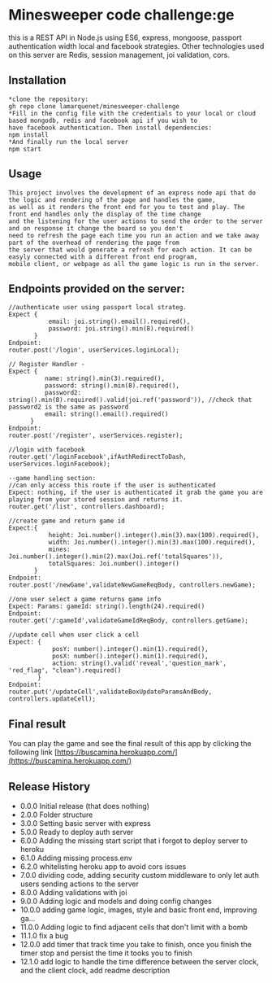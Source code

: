 # Minesweeper code challenge:ge

this is a REST API in Node.js using ES6, express, mongoose, passport authentication width local and facebook strategies. 
Other technologies used on this server are Redis, session management, joi validation, cors.

## Installation

```
*clone the repository:
gh repo clone lamarquenet/minesweeper-challenge
*Fill in the config file with the credentials to your local or cloud based mongodb, redis and facebook api if you wish to
have facebook authentication. Then install dependencies:
npm install
*And finally run the local server
npm start
```

## Usage

```
This project involves the development of an express node api that do the logic and rendering of the page and handles the game, 
as well as it renders the front end for you to test and play. The front end handles only the display of the time change 
and the listening for the user actions to send the order to the server and on response it change the board so you don't
need to refresh the page each time you run an action and we take away part of the overhead of rendering the page from 
the server that would generate a refresh for each action. It can be easyly connected with a different front end program,
mobile client, or webpage as all the game logic is run in the server.
```

## Endpoints provided on the server:

```
//authenticate user using passport local strateg. 
Expect {
           email: joi.string().email().required(),
           password: joi.string().min(8).required()
       }
Endpoint:
router.post('/login', userServices.loginLocal);

// Register Handler - 
Expect {
          name: string().min(3).required(),
          password: string().min(8).required(),
          password2: string().min(8).required().valid(joi.ref('password')), //check that password2 is the same as password
          email: string().email().required()
      }
Endpoint:
router.post('/register', userServices.register);

//login with facebook
router.get('/loginFacebook',ifAuthRedirectToDash, userServices.loginFacebook);

--game handling section:
//can only access this route if the user is authenticated
Expect: nothing, if the user is authenticated it grab the game you are playing from your stored session and returns it.
router.get('/list', controllers.dashboard);

//create game and return game id
Expect:{
           height: Joi.number().integer().min(3).max(100).required(),
           width: Joi.number().integer().min(3).max(100).required(),
           mines: Joi.number().integer().min(2).max(Joi.ref('totalSquares')),
           totalSquares: Joi.number().integer()
       }
Endpoint:
router.post('/newGame',validateNewGameReqBody, controllers.newGame);

//one user select a game returns game info
Expect: Params: gameId: string().length(24).required()
Endpoint:
router.get('/:gameId',validateGameIdReqBody, controllers.getGame);

//update cell when user click a cell
Expect: {
            posY: number().integer().min(1).required(),
            posX: number().integer().min(1).required(),
            action: string().valid('reveal','question_mark', 'red_flag', "clean").required()
        }
Endpoint:
router.put('/updateCell',validateBoxUpdateParamsAndBody, controllers.updateCell);

```

## Final result

You can play the game and see the final result of this app by clicking the following link [https://buscamina.herokuapp.com/](https://buscamina.herokuapp.com/)

## Release History

* 0.0.0 Initial release (that does nothing)
* 2.0.0 Folder structure
* 3.0.0 Setting basic server with express
* 5.0.0 Ready to deploy auth server
* 6.0.0 Adding the missing start script that i forgot to deploy server to heroku
* 6.1.0 Adding missing process.env
* 6.2.0 whitelisting heroku app to avoid cors issues 
* 7.0.0 dividing code, adding security custom middleware to only let auth users sending actions to the server 
* 8.0.0 Adding validations with joi
* 9.0.0 Adding logic and models and doing config changes
* 10.0.0 adding game logic, images, style and basic front end, improving ga...
* 11.0.0 Adding logic to find adjacent cells that don't limit with a bomb
* 11.1.0 fix a bug
* 12.0.0 add timer that track time you take to finish, once you finish the timer stop and persist the time it tooks you to finish
* 12.1.0 add logic to handle the time difference between the server clock, and the client clock, add readme description
